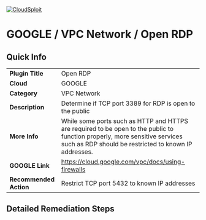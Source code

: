 [![CloudSploit](https://cloudsploit.com/img/logo-new-big-text-100.png "CloudSploit")](https://cloudsploit.com)

# GOOGLE / VPC Network / Open RDP

## Quick Info

| | |
|-|-|
| **Plugin Title** | Open RDP |
| **Cloud** | GOOGLE |
| **Category** | VPC Network |
| **Description** | Determine if TCP port 3389 for RDP is open to the public |
| **More Info** | While some ports such as HTTP and HTTPS are required to be open to the public to function properly, more sensitive services such as RDP should be restricted to known IP addresses. |
| **GOOGLE Link** | https://cloud.google.com/vpc/docs/using-firewalls |
| **Recommended Action** | Restrict TCP port 5432 to known IP addresses |

## Detailed Remediation Steps

